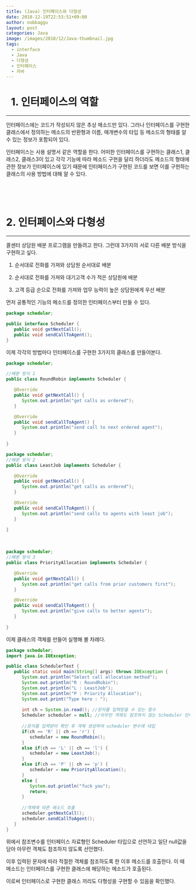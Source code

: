 ```yaml
---
title: (Java) 인터페이스와 다형성
date: 2018-12-19T22:53:51+09:00
author: nobbaggu
layout: post
categories: Java
image: /images/2018/12/Java-thumbnail.jpg
tags:
  - interface
  - Java
  - 다형성
  - 인터페이스
  - 자바
---
```

#   1. 인터페이스의 역할

* * *

인터페이스에는 코드가 작성되지 않은 추상 메소드만 있다. 그러나 인터페이스를 구현한 클래스에서 정의하는 메소드의 반환형과 이름, 매개변수의 타입 등 메소드의 형태를 알 수 있는 정보가 포함되어 있다.

인터페이스는 사용 설명서 같은 역할을 한다. 어떠한 인터페이스를 구현하는 클래스1, 클래스2, 클래스3이 있고 각각 기능에 따라 메소드 구현을 달리 하더라도 메소드의 형태에 관한 정보가 인터페이스에 있기 때문에 인터페이스가 구현된 코드를 보면 이를 구현하는 클래스의 사용 방법에 대해 알 수 있다.

&nbsp;

&nbsp;

# 2. 인터페이스와 다형성

* * *

콜센터 상담원 배분 프로그램을 만들려고 한다. 그런데 3가지의 서로 다른 배분 방식을 구현하고 싶다.

1. 순서대로 전화를 가져와 상담원 순서대로 배분

2. 순서대로 전화를 가져와 대기고객 수가 적은 상담원에 배분

3. 고객 등급 순으로 전화를 가져와 업무 능력이 높은 상담원에게 우선 배분

먼저 공통적인 기능의 메소드를 정의한 인터페이스부터 만들 수 있다.

~~~ java
package scheduler;

public interface Scheduler {
   public void getNextCall();
   public void sendCallToAgent();
}
~~~

이제 각각의 방법마다 인터페이스를 구현한 3가지의 클래스를 만들어본다.

~~~ java
package scheduler;

//배분 방식 1
public class RoundRobin implements Scheduler {

   @Override
   public void getNextCall() {
      System.out.println("get calls as ordered");
   }

   @Override
   public void sendCallToAgent() {
      System.out.println("send call to next ordered agent");
   }
   
}
~~~

~~~ java
package scheduler;
//배분 방식 2
public class LeastJob implements Scheduler {

   @Override
   public void getNextCall() {
      System.out.println("get calls as ordered");
   }

   @Override
   public void sendCallToAgent() {
      System.out.println("send calls to agents with least job");
   }
   
}
~~~

&nbsp;

~~~ java
package scheduler;
//배분 방식 3
public class PriorityAllocation implements Scheduler {

   @Override
   public void getNextCall() {
      System.out.println("get calls from prior customers first");
   }

   @Override
   public void sendCallToAgent() {
      System.out.println("give calls to better agents");
   }
   
}
~~~

이제 클래스의 객체를 만들어 실행해 볼 차례다.

~~~ java
package scheduler;
import java.io.IOException;

public class SchedulerTest {
   public static void main(String[] args) throws IOException {
      System.out.println("Select call allocation method");
      System.out.println("R : RoundRobin");
      System.out.println("L : LeastJob");
      System.out.println("P : Priority Allocation");
      System.out.print("Type here : ");
      
      int ch = System.in.read(); //문자를 입력받을 수 있는 함수
      Scheduler scheduler = null; //아무런 객체도 참조하지 않는 Scheduler 인터페이스 자료형의 참조변수 생성
      
      //문자를 입력받아 확인 후 객체 생성하여 scheduler 변수에 대입
      if(ch == 'R' || ch == 'r') {
         scheduler = new RoundRobin();
      }
      else if(ch == 'L' || ch == 'l') {
         scheduler = new LeastJob();
      }
      else if(ch == 'P' || ch == 'p') {
         scheduler = new PriorityAllocation();
      }
      else {
         System.out.println("fuck you");
         return;
      }
      
      //객체에 따른 메소드 호출
      scheduler.getNextCall();
      scheduler.sendCallToAgent();
   }
}
~~~

위에서 참조변수를 인터페이스 자료형인 Scheduler 타입으로 선언하고 일단 null값을 담아 아무런 객체도 참조하지 않도록 선언했다.

이후 입력된 문자에 따라 적절한 객체를 참조하도록 한 이후 메소드를 호출한다. 이 때 메소드는 인터페이스를 구현한 클래스에 해당하는 메소드가 호출된다.

이로써 인터페이스로 구현한 클래스 끼리도 다형성을 구현할 수 있음을 확인했다.